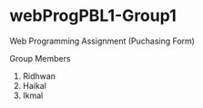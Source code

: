# webProgPBL1-Group1

Web Programming Assignment (Puchasing Form)

Group Members

1. Ridhwan
2. Haikal
3. Ikmal


